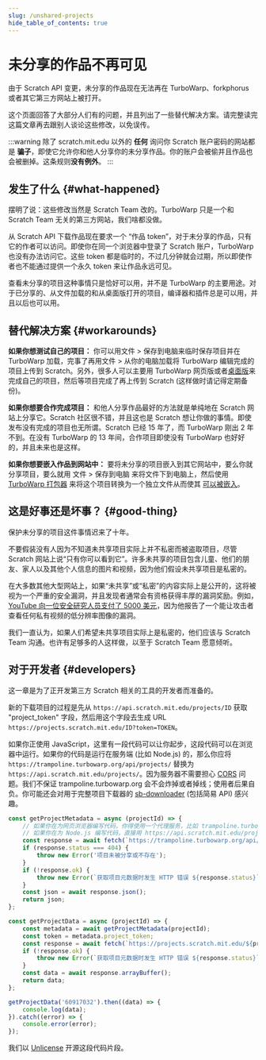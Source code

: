 ```yaml
---
slug: /unshared-projects
hide_table_of_contents: true
---
```


# 未分享的作品不再可见

由于 Scratch API 变更，未分享的作品现在无法再在 TurboWarp、forkphorus 或者其它第三方网站上被打开。

这个页面回答了大部分人们有的问题，并且列出了一些替代解决方案。请完整读完这篇文章再去跟别人谈论这些修改，以免误传。

:::warning
除了 scratch.mit.edu 以外的 **任何** 询问你 Scratch 账户密码的网站都是 **骗子**，即使它允许你和他人分享你的未分享作品。你的账户会被偷并且作品也会被删掉。这条规则**没有例外**。
:::

## 发生了什么 {#what-happened}

摆明了说：这些修改当然是 Scratch Team 改的。TurboWarp 只是一个和 Scratch Team 无关的第三方网站，我们啥都没做。

从 Scratch API 下载作品现在要求一个 “作品 token”，对于未分享的作品，只有它的作者可以访问。即使你在同一个浏览器中登录了 Scratch 账户，TurboWarp 也没有办法访问它。这些 token 都是临时的，不过几分钟就会过期，所以即使作者也不能通过提供一个永久 token 来让作品永远可见。

查看未分享的项目这种事情只是恰好可以用，并不是 TurboWarp 的主要用途。对于已分享的、从文件加载的和从桌面版打开的项目，编译器和插件总是可以用，并且以后也可以用。

## 替代解决方案 {#workarounds}

**如果你想测试自己的项目：** 你可以用文件 > 保存到电脑来临时保存项目并在 TurboWarp 加载，完事了再用文件 > 从你的电脑加载将 TurboWarp 编辑完成的项目上传到 Scratch。另外，很多人可以主要用 TurboWarp 网页版或者[桌面版](https://desktop.turbowarp.org/)来完成自己的项目，然后等项目完成了再上传到 Scratch (这样做时请记得定期备份)。

**如果你想要合作完成项目：** 和他人分享作品最好的方法就是单纯地在 Scratch 网站上分享它。Scratch 社区很不错，并且这也是 Scratch 想让你做的事情。即使发布没有完成的项目也无所谓。Scratch 已经 15 年了，而 TurboWarp 刚出 2 年不到。在没有 TurboWarp 的 13 年间，合作项目即使没有 TurboWarp 也好好的，并且未来也是这样。

**如果你想要嵌入作品到网站中：** 要将未分享的项目嵌入到其它网站中，要么你就分享项目，要么就用 文件 > 保存到电脑 来将文件下到电脑上，然后使用 [TurboWarp 打包器](https://packager.turbowarp.org/) 来将这个项目转换为一个独立文件从而使其 [可以被嵌入](/packager/embedding)。

## 这是好事还是坏事？ {#good-thing}

保护未分享的项目这件事情迟来了十年。

不要假装没有人因为不知道未共享项目实际上并不私密而被盗取项目，尽管 Scratch 网站上说“只有你可以看到它”。许多未共享的项目包含儿童、他们的朋友、家人以及其他个人信息的图片和视频，因为他们假设未共享项目是私密的。

在大多数其他大型网站上，如果“未共享”或“私密”的内容实际上是公开的，这将被视为一个严重的安全漏洞，并且发现者通常会有资格获得丰厚的漏洞奖励。例如，[YouTube 向一位安全研究人员支付了 5000 美元](https://bugs.xdavidhu.me/google/2021/01/11/stealing-your-private-videos-one-frame-at-a-time/)，因为他报告了一个能让攻击者查看任何私有视频的低分辨率图像的漏洞。

我们一直认为，如果人们希望未共享项目实际上是私密的，他们应该与 Scratch Team 沟通。也许有足够多的人这样做，以至于 Scratch Team 愿意倾听。

<!-- 令人印象深刻的是，Scratch 并没有因为这无数的隐私侵犯而被起诉到破产 -->

## 对于开发者 {#developers}

这一章是为了正开发第三方 Scratch 相关的工具的开发者而准备的。

新的下载项目的过程是先从 `https://api.scratch.mit.edu/projects/ID` 获取 "project_token" 字段，然后用这个字段去生成 URL `https://projects.scratch.mit.edu/ID?token=TOKEN`。

如果你正使用 JavaScript，这里有一段代码可以让你起步，这段代码可以在浏览器中运行。如果你的代码是运行在服务端 (比如 Node.js) 的，那么你应将 `https://trampoline.turbowarp.org/api/projects/` 替换为 `https://api.scratch.mit.edu/projects/`。因为服务器不需要担心 [CORS](https://zh.wikipedia.org/wiki/%E8%B7%A8%E4%BE%86%E6%BA%90%E8%B3%87%E6%BA%90%E5%85%B1%E4%BA%AB) 问题。我们不保证 trampoline.turbowarp.org 会不会炸掉或者掉线；使用者后果自负。你可能还会对用于完整项目下载器的 [sb-downloader](https://github.com/forkphorus/sb-downloader) (包括简易 API) 感兴趣。

```js
const getProjectMetadata = async (projectId) => {
    // 如果你在为网页浏览器编写代码，你得使用一个代理服务，比如 trampoline.turbowarp.org 来访问 Scratch API。
    // 如果你在为 Node.js 编写代码，直接用 https://api.scratch.mit.edu/projects/${projectId} 即可。
    const response = await fetch(`https://trampoline.turbowarp.org/api/projects/${projectId}`);
    if (response.status === 404) {
        throw new Error('项目未被分享或不存在');
    }
    if (!response.ok) {
        throw new Error(`获取项目元数据时发生 HTTP 错误 ${response.status}`);
    }
    const json = await response.json();
    return json;
};

const getProjectData = async (projectId) => {
    const metadata = await getProjectMetadata(projectId);
    const token = metadata.project_token;
    const response = await fetch(`https://projects.scratch.mit.edu/${projectId}?token=${token}`);
    if (!response.ok) {
        throw new Error(`获取项目元数据时发生 HTTP 错误 ${response.status}`);
    }
    const data = await response.arrayBuffer();
    return data;
};

getProjectData('60917032').then((data) => {
    console.log(data);
}).catch((error) => {
    console.error(error);
});
```

我们以 [Unlicense](https://unlicense.org/) 开源这段代码片段。
